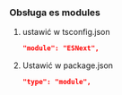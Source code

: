 ### Obsługa es modules
1. ustawić w tsconfig.json
   ```json
   "module": "ESNext",   
   ```
2. Ustawić w package.json
    ```json
    "type": "module",
    ```